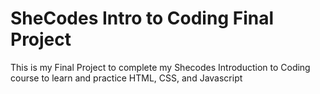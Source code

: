 # SheCodes Intro to Coding Final Project
This is my Final Project to complete my Shecodes Introduction to Coding course to learn and practice HTML, CSS, and Javascript
